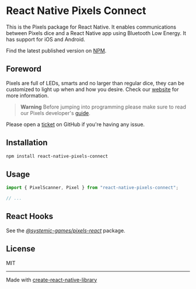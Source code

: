 # React Native Pixels Connect

This is the Pixels package for React Native.
It enables communications between Pixels dice and a React Native app
using Bluetooth Low Energy.
It has support for iOS and Android.

Find the latest published version on [NPM](
  https://www.npmjs.com/package/@systemic-games/react-native-pixels-connect
).

## Foreword

Pixels are full of LEDs, smarts and no larger than regular dice, they can be
customized to light up when and how you desire.
Check our [website](https://gamewithpixels.com/) for more information.

> **Warning**
> Before jumping into programming please make sure to read our Pixels developer's
> [guide](https://github.com/GameWithPixels/.github/blob/main/doc/DevelopersGuide.md).

Please open a [ticket](
    https://github.com/GameWithPixels/pixels-js/issues
) on GitHub if you're having any issue.

## Installation

```sh
npm install react-native-pixels-connect
```

## Usage

```js
import { PixelScanner, Pixel } from "react-native-pixels-connect";

// ...
```

## React Hooks

See the [*@systemic-games/pixels-react*](../pixels-react) package.

## License

MIT

---

Made with [create-react-native-library](https://github.com/callstack/react-native-builder-bob)
